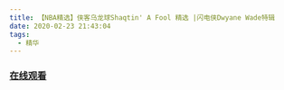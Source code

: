 ```yaml
---
title: 【NBA精选】侠客乌龙球Shaqtin' A Fool 精选 |闪电侠Dwyane Wade特辑
date: 2020-02-23 21:43:04
tags:
  - 精华
---
```


### <a href="https://weibo.com/tv/v/IvuUd2xHk?fid=1034:4475068583968785" target="_blank">在线观看</a>

